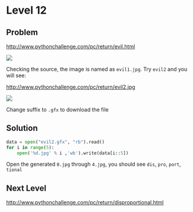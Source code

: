 # Level 12

## Problem

http://www.pythonchallenge.com/pc/return/evil.html

![](http://www.pythonchallenge.com/pc/return/evil1.jpg)

Checking the source, the image is named as ``evil1.jpg``. Try ``evil2`` and you will see:

http://www.pythonchallenge.com/pc/return/evil2.jpg

![](http://www.pythonchallenge.com/pc/return/evil2.jpg)

Change suffix to ``.gfx`` to download the file

## Solution

```python
data = open("evil2.gfx", "rb").read()
for i in range(5):
    open('%d.jpg' % i ,'wb').write(data[i::5])
```    

Open the generated ``0.jpg`` through ``4.jpg``, you should see ``dis``, ``pro``, ``port``, ``tional``

## Next Level

http://www.pythonchallenge.com/pc/return/disproportional.html

